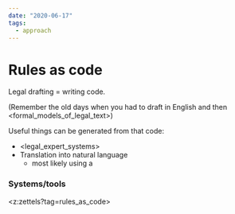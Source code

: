 ```yaml
---
date: "2020-06-17"
tags:
  - approach
---
```


# Rules as code

Legal drafting = writing code.

(Remember the old days when you had to draft in English and then <formal_models_of_legal_text>)

Useful things can be generated from that code:
- <legal_expert_systems>
- Translation into natural language
  - most likely using a <cnl>

### Systems/tools

<z:zettels?tag=rules_as_code>
